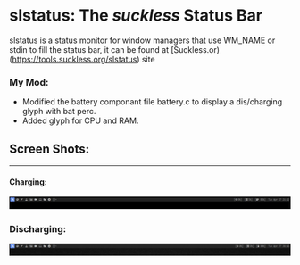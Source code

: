 # slstatus: The _suckless_ Status Bar  

slstatus is a status monitor for window managers that use WM_NAME or stdin to fill the status bar, it can be found at [Suckless.or)(https://tools.suckless.org/slstatus) site  

### My Mod:  
* Modified the battery componant file battery.c to display a dis/charging glyph with bat perc.  
* Added glyph for CPU and RAM.  

## Screen Shots:
___

#### Charging:  
![Charging](https://github.com/aokurdi/slstatus/blob/master/screen-shots/charging.jpg) 

### Discharging:  
![Dischargin](https://github.com/aokurdi/slstatus/blob/master/screen-shots/dischargin.jpg)
